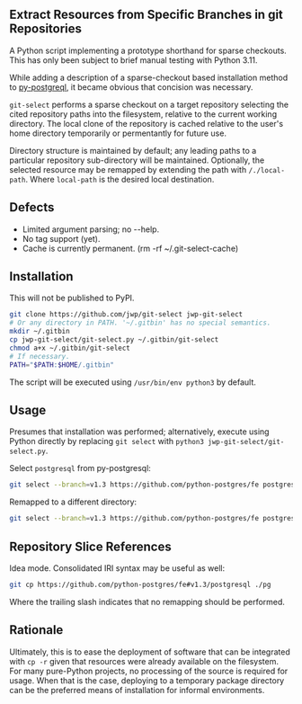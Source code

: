 ## Extract Resources from Specific Branches in git Repositories

A Python script implementing a prototype shorthand for sparse checkouts.
This has only been subject to brief manual testing with Python 3.11.

While adding a description of a sparse-checkout based installation method to
[py-postgreql](https://github.com/python-postgres/fe), it became obvious that
concision was necessary.

`git-select` performs a sparse checkout on a target repository selecting the cited repository
paths into the filesystem, relative to the current working directory.
The local clone of the repository is cached relative to the user's home directory temporarily
or permentantly for future use.

Directory structure is maintained by default; any leading paths to a particular repository
sub-directory will be maintained. Optionally, the selected resource may be remapped by
extending the path with `/./local-path`. Where `local-path` is the desired local destination.

## Defects

- Limited argument parsing; no --help.
- No tag support (yet).
- Cache is currently permanent. (rm -rf ~/.git-select-cache)

## Installation

This will not be published to PyPI.

```bash
git clone https://github.com/jwp/git-select jwp-git-select
# Or any directory in PATH. '~/.gitbin' has no special semantics.
mkdir ~/.gitbin
cp jwp-git-select/git-select.py ~/.gitbin/git-select
chmod a+x ~/.gitbin/git-select
# If necessary.
PATH="$PATH:$HOME/.gitbin"
```

The script will be executed using `/usr/bin/env python3` by default.

## Usage

Presumes that installation was performed; alternatively, execute using Python
directly by replacing `git select` with `python3 jwp-git-select/git-select.py`.

Select `postgresql` from py-postgresql:

```bash
git select --branch=v1.3 https://github.com/python-postgres/fe postgresql
```

Remapped to a different directory:

```bash
git select --branch=v1.3 https://github.com/python-postgres/fe postgresql/./pg
```

## Repository Slice References

Idea mode. Consolidated IRI syntax may be useful as well:

```bash
git cp https://github.com/python-postgres/fe#v1.3/postgresql ./pg
```

Where the trailing slash indicates that no remapping should be performed.

## Rationale

Ultimately, this is to ease the deployment of software that can be integrated with `cp -r` given
that resources were already available on the filesystem. For many pure-Python projects, no
processing of the source is required for usage. When that is the case, deploying to a temporary
package directory can be the preferred means of installation for informal environments.
